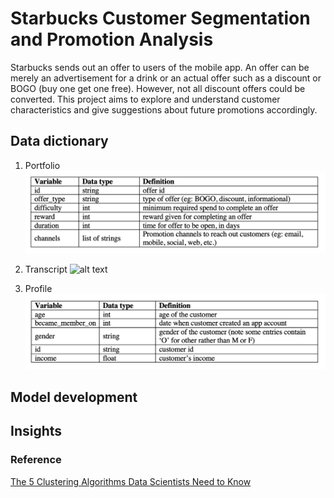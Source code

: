 # Starbucks Customer Segmentation and Promotion Analysis
Starbucks sends out an offer to users of the mobile app. An offer can be merely an advertisement for a drink or an actual offer such as a discount or BOGO (buy one get one free). However, not all discount offers could be converted. This project aims to explore and understand customer characteristics and give suggestions about future promotions accordingly. 

## Data dictionary 
1. Portfolio
![alt text](https://github.com/Freiheit77/Starbucks-Customer-Segmentation/blob/master/data%20dictionary/portfolio.png)

2. Transcript
![alt text]()

3. Profile
![alt text](https://github.com/Freiheit77/Starbucks-Customer-Segmentation/blob/master/data%20dictionary/profile.png)

## Model development


## Insights 


### Reference
[The 5 Clustering Algorithms Data Scientists Need to Know](https://towardsdatascience.com/the-5-clustering-algorithms-data-scientists-need-to-know-a36d136ef68)
